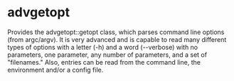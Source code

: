 # advgetopt
Provides the advgetopt::getopt class, which parses command line options (from  argc/argv). It is very advanced and is capable to read many different  types of options with a letter (-h) and a word (--verbose) with no parameters,  one parameter, any number of parameters, and a set of "filenames." Also,  entries can be read from the command line, the environment and/or a config  file.
